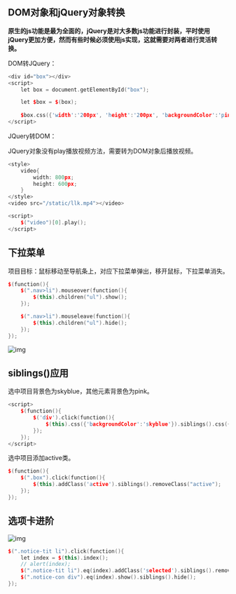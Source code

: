 ## DOM对象和jQuery对象转换

**原生的js功能是最为全面的，jQuery是对大多数js功能进行封装，平时使用jQuery更加方便，然而有些时候必须使用js实现，这就需要对两者进行灵活转换。**

DOM转JQuery：

```cpp
<div id="box"></div>
<script>
    let box = document.getElementById("box");

    let $box = $(box);
    
    $box.css({'width':'200px', 'height':'200px', 'backgroundColor':'pink'});
</script>
```

JQuery转DOM：

JQuery对象没有play播放视频方法，需要转为DOM对象后播放视频。

```cpp
<style>
    video{
        width: 800px;
        height: 600px;
    }
</style>
<video src="/static/llk.mp4"></video>

<script>
    $("video")[0].play();
</script>
```

## 下拉菜单

项目目标：鼠标移动至导航条上，对应下拉菜单弹出，移开鼠标，下拉菜单消失。

```cpp
$(function(){
    $(".nav>li").mouseover(function(){
        $(this).children("ul").show();
    });

    $(".nav>li").mouseleave(function(){
        $(this).children("ul").hide();
    });
});
```

![img](https://p3-sign.toutiaoimg.com/tos-cn-i-qvj2lq49k0/4131f85389284930856ff636c49e10ec~tplv-obj.jpg?traceid=202303031513365480F453CD1D8E61A5BA&x-expires=2147483647&x-signature=x%2FMc47JkC3me2Vlso8hjRfTBgnM%3D)

## siblings()应用

选中项目背景色为skyblue，其他元素背景色为pink。

```cpp
<script>
    $(function(){
        $('div').click(function(){
            $(this).css({'backgroundColor':'skyblue'}).siblings().css({'backgroundColor':'pink'});
        });
    });
</script>
```

选中项目添加active类。

```cpp
$(function(){
	$(".box").click(function(){
		$(this).addClass('active').siblings().removeClass("active");
	});
});
```

## 选项卡进阶

![img](https://p3-sign.toutiaoimg.com/tos-cn-i-qvj2lq49k0/adcd3f24191b44488fd49ca9e17d8127~tplv-obj.jpg?traceid=202303031513365480F453CD1D8E61A5BA&x-expires=2147483647&x-signature=EUJmEDU%2FSX2BFrufWYSUgkFStzo%3D)

```cpp
$(".notice-tit li").click(function(){
	let index = $(this).index();
	// alert(index);
	$(".notice-tit li").eq(index).addClass('selected').siblings().removeClass('selected');
	$(".notice-con div").eq(index).show().siblings().hide();
});
```

 
